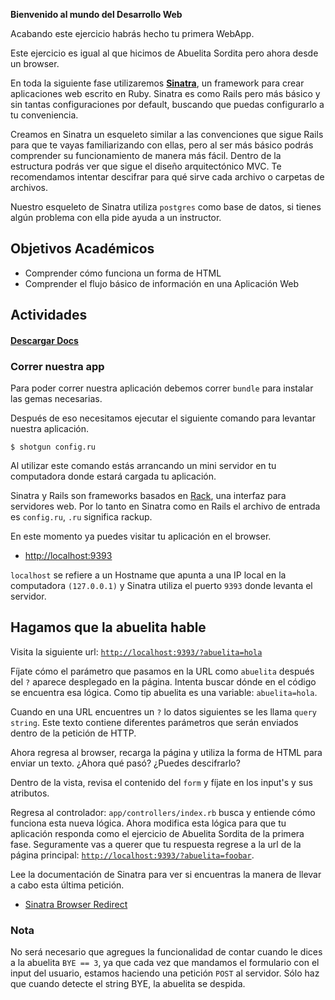 **Bienvenido al mundo del Desarrollo Web**

Acabando este ejercicio habrás hecho tu primera WebApp.

Este ejercicio es igual al que hicimos de Abuelita Sordita pero ahora desde un browser.

En toda la siguiente fase utilizaremos **[Sinatra](http://www.sinatrarb.com/)**, un framework para crear aplicaciones web escrito en Ruby. Sinatra es como Rails pero más básico y sin tantas configuraciones por default, buscando que puedas configurarlo a tu conveniencia.

Creamos en Sinatra un esqueleto similar a las convenciones que sigue Rails para que te vayas familiarizando con ellas, pero al ser más básico podrás comprender su funcionamiento de manera más fácil. Dentro de la estructura podrás ver que sigue el diseño arquitectónico MVC. Te recomendamos intentar descifrar para qué sirve cada archivo o carpetas de archivos.

Nuestro esqueleto de Sinatra utiliza `postgres` como base de datos, si tienes algún problema con ella pide ayuda a un instructor.

## Objetivos Académicos

- Comprender cómo funciona un forma de HTML
- Comprender el flujo básico de información en una Aplicación Web

## Actividades

#### [Descargar Docs](https://drive.google.com/open?id=0ByUoGI7lHNH8MldZRlA2NjhPNjQ)

### Correr nuestra app

Para poder correr nuestra aplicación debemos correr `bundle` para instalar las gemas necesarias.

Después de eso necesitamos ejecutar el siguiente comando para levantar nuestra aplicación.

```
$ shotgun config.ru
```

Al utilizar este comando estás arrancando un mini servidor en tu computadora donde estará cargada tu aplicación.

Sinatra y Rails son frameworks basados en [Rack](http://rack.github.io/), una interfaz para servidores web. Por lo tanto en Sinatra como en Rails el archivo de entrada es `config.ru`, `.ru` significa rackup.

En este momento ya puedes visitar tu aplicación en el browser.

- [http://localhost:9393](http://localhost:9393)

`localhost` se refiere a un Hostname que apunta a una IP local en la computadora `(127.0.0.1)` y Sinatra utiliza el puerto `9393` donde levanta el servidor.

## Hagamos que la abuelita hable

Visita la siguiente url: [`http://localhost:9393/?abuelita=hola`](http://localhost:9393/?abuelita=hola)

Fíjate cómo el parámetro que pasamos en la URL como `abuelita` después del `?` aparece desplegado en la página. Intenta buscar dónde en el código se encuentra esa lógica. Como tip abuelita es una variable: `abuelita=hola`.

Cuando en una URL encuentres un `?` lo datos siguientes se les llama `query string`. Este texto contiene diferentes parámetros que serán enviados dentro de la petición de HTTP.

Ahora regresa al browser, recarga la página y utiliza la forma de HTML para enviar un texto. ¿Ahora qué pasó? ¿Puedes descifrarlo?

Dentro de la vista, revisa el contenido del `form` y fíjate en los input's y sus atributos.

Regresa al controlador: `app/controllers/index.rb` busca y entiende cómo funciona esta nueva lógica. Ahora modifica esta lógica para que tu aplicación responda como el ejercicio de Abuelita Sordita de la primera fase. Seguramente vas a querer que tu respuesta regrese a la url de la página principal: [`http://localhost:9393/?abuelita=foobar`](http://localhost:9393/?abuelita=foobar).

Lee la documentación de Sinatra para ver si encuentras la manera de llevar a cabo esta última petición.

- [Sinatra Browser Redirect](http://www.sinatrarb.com/intro#Browser%20Redirect)

### Nota
No será necesario que agregues la funcionalidad de contar cuando le dices a la abuelita `BYE == 3`, ya que cada vez que mandamos el formulario con el input del usuario, estamos haciendo una petición `POST` al servidor.
Sólo haz que cuando detecte el string BYE, la abuelita se despida.
